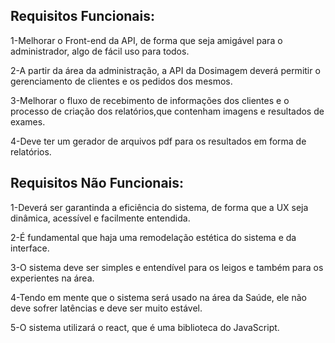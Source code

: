 

## **Requisitos Funcionais:**

1-Melhorar o Front-end da API, de forma que seja amigável para o administrador, algo de fácil uso para todos.

2-A partir da área da administração, a API da Dosimagem deverá permitir o gerenciamento de clientes e os pedidos dos mesmos.

3-Melhorar o fluxo de recebimento de informações dos clientes e o processo de criação dos relatórios,que contenham imagens e resultados de exames.

4-Deve ter um gerador de arquivos pdf para os resultados em forma de relatórios.

## **Requisitos Não Funcionais:**

1-Deverá ser garantinda a eficiência do sistema, de forma que a UX seja dinâmica, acessível e facilmente entendida.

2-É fundamental que haja uma remodelação estética do sistema e da interface.

3-O sistema deve ser simples e entendível para os leigos e também para os experientes na área.

4-Tendo em mente que o sistema será usado na área da Saúde, ele não deve sofrer latências e deve ser muito estável.

5-O sistema utilizará o react, que é uma biblioteca do JavaScript.


